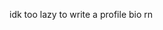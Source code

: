 <!-- ![htlabs logo](https://github.com/Dogo6647/dogo6647/blob/main/htlogo-white.png?raw=true)
## !-->

idk too lazy to write a profile bio rn

